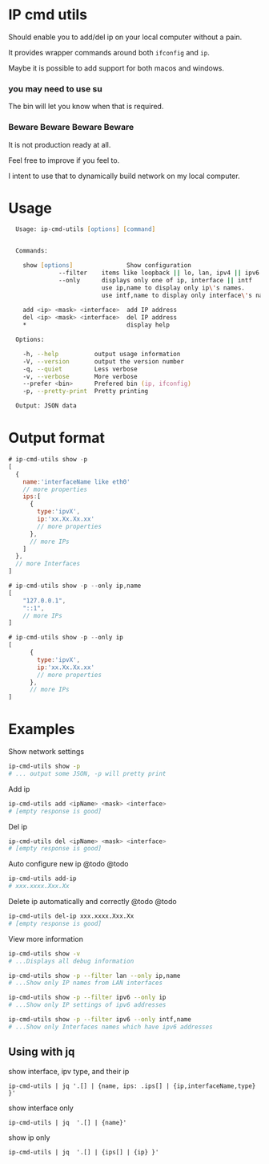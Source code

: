 # IP cmd utils

Should enable you to add/del ip on your local computer without a pain.

It provides wrapper commands around both ```ifconfig``` and ```ip```.

Maybe it is possible to add support for both macos and windows. 

### you may need to use su

The bin will let you know when that is required.


### Beware Beware Beware Beware

It is not production ready at all. 

Feel free to improve if you feel to. 

I intent to use that to dynamically build network on my local computer.


# Usage

```zsh
  Usage: ip-cmd-utils [options] [command]


  Commands:

    show [options]               Show configuration
              --filter    items like loopback || lo, lan, ipv4 || ipv6
              --only      displays only one of ip, interface || intf
                          use ip,name to display only ip\'s names.
                          use intf,name to display only interface\'s names.
              
    add <ip> <mask> <interface>  add IP address
    del <ip> <mask> <interface>  del IP address
    *                            display help

  Options:

    -h, --help          output usage information
    -V, --version       output the version number
    -q, --quiet         Less verbose
    -v, --verbose       More verbose
    --prefer <bin>      Prefered bin (ip, ifconfig)
    -p, --pretty-print  Pretty printing

  Output: JSON data

```


# Output format
```js
# ip-cmd-utils show -p
[
  {
    name:'interfaceName like eth0'
    // more properties
    ips:[
      {
        type:'ipvX',
        ip:'xx.Xx.Xx.xx'
        // more properties
      },
      // more IPs
    ]
  },
  // more Interfaces
]
```

```js
# ip-cmd-utils show -p --only ip,name
[
    "127.0.0.1",
    "::1",
    // more IPs
]
```

```js
# ip-cmd-utils show -p --only ip
[
      {
        type:'ipvX',
        ip:'xx.Xx.Xx.xx'
        // more properties
      },
      // more IPs
]
```


# Examples

Show network settings
```zsh
ip-cmd-utils show -p
# ... output some JSON, -p will pretty print
```

Add ip
```zsh
ip-cmd-utils add <ipName> <mask> <interface>
# [empty response is good]
```

Del ip
```zsh
ip-cmd-utils del <ipName> <mask> <interface>
# [empty response is good]
```

Auto configure new ip @todo @todo
```zsh
ip-cmd-utils add-ip
# xxx.xxxx.Xxx.Xx
```

Delete ip automatically and correctly @todo @todo
```zsh
ip-cmd-utils del-ip xxx.xxxx.Xxx.Xx
# [empty response is good]
```

View more information
```zsh
ip-cmd-utils show -v
# ...Displays all debug information
```

```zsh
ip-cmd-utils show -p --filter lan --only ip,name
# ...Show only IP names from LAN interfaces
```

```zsh
ip-cmd-utils show -p --filter ipv6 --only ip
# ...Show only IP settings of ipv6 addresses
```

```zsh
ip-cmd-utils show -p --filter ipv6 --only intf,name
# ...Show only Interfaces names which have ipv6 addresses
```



## Using with jq

show interface, ipv type, and their ip
```
ip-cmd-utils | jq '.[] | {name, ips: .ips[] | {ip,interfaceName,type} }'
```

show interface only
```
ip-cmd-utils | jq  '.[] | {name}'
```

show ip only
```
ip-cmd-utils | jq  '.[] | {ips[] | {ip} }'
```